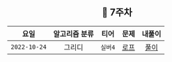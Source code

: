 <div align="center">
  
  ## 📅 7주차

| 요일 | 알고리즘 분류 | 티어  | 문제| 내풀이 |
| :---: | :---: | :---: | :---: | :---:|
|`2022-10-24`| 그리디 | `실버4` | [로프](https://www.acmicpc.net/problem/2217) | [풀이](https://github.com/jangwon3828/Algorithm_Competition-Study/blob/woohyeon/8%EC%A3%BC%EC%B0%A8/8%EC%A3%BC%EC%B0%A8_%EC%9A%B0%ED%98%84/%EB%A1%9C%ED%94%84.java) |
</div>
